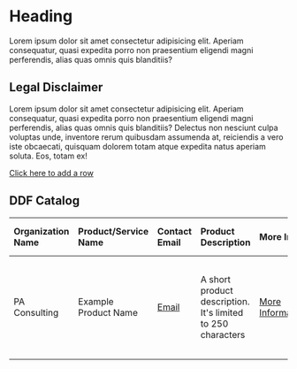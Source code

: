 # Heading
Lorem ipsum dolor sit amet consectetur adipisicing elit. Aperiam consequatur, quasi expedita porro non praesentium eligendi magni perferendis, alias quas omnis quis blanditiis?

## Legal Disclaimer
Lorem ipsum dolor sit amet consectetur adipisicing elit. Aperiam consequatur, quasi expedita porro non praesentium eligendi magni perferendis, alias quas omnis quis blanditiis? Delectus non nesciunt culpa voluptas unde, inventore rerum quibusdam assumenda at, reiciendis a vero iste obcaecati, quisquam dolorem totam atque expedita natus aperiam soluta. Eos, totam ex!

[Click here to add a row](https://github.com/colin-bradshaw-pac/ddf-home-testing/issues/new?assignees=&labels=&projects=&template=issue_form.yml&title=%5BNew+Catalog+Entry%5D+%3A+)

## DDF Catalog

| Organization Name | Product/Service Name | Contact Email | Product Description | More Info | Covered Use Cases | USDM Version Compatibility | Link |
| :--- | :--- | :--- | :--- | :--- | :--- | :--- | :--- |
| PA Consulting | Example Product Name | [Email](mailto:colin-bradshaw@paconsulting.com) | A short product description. It's limited to 250 characters | [More Information](https://github.com/colin-bradshaw-pac/ddf-home-testing/issues/74) | Electronic Health Record (EHR), An unlisted use case, another unlisted use case | 3.0 | [LINK](www.example.website.com) |